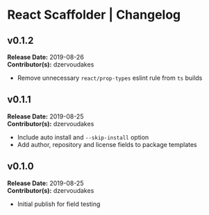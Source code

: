 # React Scaffolder | Changelog

## v0.1.2

**Release Date:** 2019-08-26\
**Contributor(s):** dzervoudakes

*  Remove unnecessary `react/prop-types` eslint rule from `ts` builds

## v0.1.1

**Release Date:** 2019-08-25\
**Contributor(s):** dzervoudakes

*  Include auto install and `--skip-install` option
*  Add author, repository and license fields to package templates

## v0.1.0

**Release Date:** 2019-08-25\
**Contributor(s):** dzervoudakes

*  Initial publish for field testing
